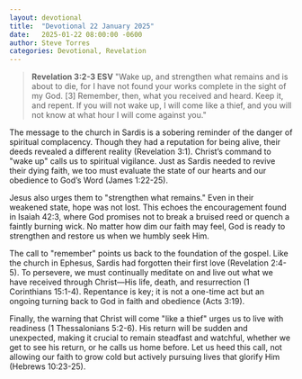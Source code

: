 ```yaml
---
layout: devotional
title:  "Devotional 22 January 2025"
date:   2025-01-22 08:00:00 -0600
author: Steve Torres
categories: Devotional, Revelation
---
```


>**Revelation 3:2-3 ESV**
>"Wake up, and strengthen what remains and is about to die, for I have not found your works complete in the sight of my God. [3] Remember, then, what you received and heard. Keep it, and repent. If you will not wake up, I will come like a thief, and you will not know at what hour I will come against you."


The message to the church in Sardis is a sobering reminder of the danger of spiritual complacency. Though they had a reputation for being alive, their deeds revealed a different reality (Revelation 3:1). Christ’s command to "wake up" calls us to spiritual vigilance. Just as Sardis needed to revive their dying faith, we too must evaluate the state of our hearts and our obedience to God’s Word (James 1:22-25).

Jesus also urges them to "strengthen what remains." Even in their weakened state, hope was not lost. This echoes the encouragement found in Isaiah 42:3, where God promises not to break a bruised reed or quench a faintly burning wick. No matter how dim our faith may feel, God is ready to strengthen and restore us when we humbly seek Him.

The call to "remember" points us back to the foundation of the gospel. Like the church in Ephesus, Sardis had forgotten their first love (Revelation 2:4-5). To persevere, we must continually meditate on and live out what we have received through Christ—His life, death, and resurrection (1 Corinthians 15:1-4). Repentance is key; it is not a one-time act but an ongoing turning back to God in faith and obedience (Acts 3:19).

Finally, the warning that Christ will come "like a thief" urges us to live with readiness (1 Thessalonians 5:2-6). His return will be sudden and unexpected, making it crucial to remain steadfast and watchful, whether we get to see his return, or he calls us home before. Let us heed this call, not allowing our faith to grow cold but actively pursuing lives that glorify Him (Hebrews 10:23-25).

